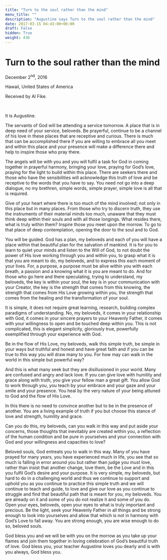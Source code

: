 ```yaml
---
title: "Turn to the soul rather than the mind"
menu_title: ""
description: "Augustine says Turn to the soul rather than the mind"
date: 2017-03-15 04:43:00+00:00
draft: False
hidden: True
weight: 436
---
```

# Turn to the soul rather than the mind


December 2<sup>nd</sup>, 2016

Hawaii, United States of America

Received by Al Fike.

 

It is Augustine.

The servants of God will be attending a service tomorrow. A place that is in deep need of your service, beloveds. Be prayerful, continue to be a channel of his love in these places that are receptive and curious. There is much that can be accomplished there if you are willing to embrace all you meet and within this place and your presence will make a difference there and help to inspire those who pray there. 

The angels will be with you and you will fulfil a task for God in coming together in prayerful harmony, bringing your love, praying for God’s love, praying for the light to build within this place. There are seekers there and those who have the sensibilities will acknowledge this truth of love and be receptive to the words that you have to say. You need not go into a deep dialogue, no my brethren, simple words, simple prayer, simple love is all that is required.

Give of your heart where there is too much of the mind involved; not only in this place but in many places. From those who try to discern truth, they use the instruments of their material minds too much, unaware that they must think deep within their souls and with all those longings. What resides there, what is truly within them? Inspire those you meet upon the morrow. To go to that place of deep contemplation, opening the door to the soul and to God. 

You will be guided. God has a plan, my beloveds and each of you will have a place within that beautiful plan for the salvation of mankind. It is for you to learn to quiet your minds and listen to the Will of God, to not doubt the power of His love working through you and within you, to grasp what it is that you are meant to do, my beloveds, and to express this each moment of your lives. For, a purpose, a purpose must be alive within you with each breath, a passion and a knowing what it is you are meant to do. And for those who go here and there speculating, trying to understand, my beloveds, the key is within your soul, the key is in your communication with your Creator, the key is the strength that comes from this knowing, the strength that comes from His Love growing within you, the strength that comes from the healing and the transformation of your soul. 

It is simple, it does not require great learning, research, building complex paradigms of understanding. No, my beloveds, it comes in your relationship with God, it comes in your sincere prayers to your Heavenly Father, it comes with your willingness to open and be touched deep within you. This is not complicated, this is elegant simplicity, gloriously true, powerfully exemplified through your experience with God. 

Be in the flow of His Love, my beloveds, walk this simple truth, be simple in your ways but truthful and honest and have great faith and if you can be true to this way you will draw many to you. For how may can walk in the world in this simple but powerful way? 

And this is what many seek but they are disillusioned in your world. Many are confused and angry and lack love. If you can give love with humility and grace along with truth, you give your fellow man a great gift. You allow God to work through you, you teach by your embrace and your gaze and your smile and your presence. You heal by the very nature of your being attuned to God and the flow of His Love. 

In this there is no need to convince another but to be in the presence of another. You are a living example of truth if you but choose this stance of love and strength, humility and grace. 

Can you do this, my beloveds, can you walk in this way and put aside your concerns, those thoughts that inevitably are created within you, a reflection of the human condition and be pure in yourselves and your connection with God and your willingness and capacities to love? 

Beloved souls, God entreats you to walk in this way. Many of you have prayed for many years, you have experienced much in life, you see that so much is falling in error around you but rather than judge you must love, rather than insist that another change, love them, be the Love and in this you fulfil God’s desire and your purpose. It is very simple, my beloveds, but hard to do in a challenging world and thus we continue to support and uphold you as you continue to practice this simple truth and we will continue to teach and guide, to love and give our love as you continue to struggle and find that beautiful path that is meant for you, my beloveds. You are already on it and some of you do not realize it and some of you do. Open your eyes, beloveds, open your eyes to what is truly important and precious. Be the light, seek your Heavenly Father in all things and be strong enough to look into yourselves and allow that which is not in harmony with God’s Love to fall away. You are strong enough, you are wise enough to do so, beloved souls. 

God bless you and we will be with you on the morrow as you take up your flames and join them together in loving celebration of God’s beautiful truth of love. God bless you, your teacher Augustine loves you dearly and is with you always, God bless you.    
